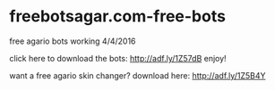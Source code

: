 # freebotsagar.com-free-bots
free agario bots working 4/4/2016

click here to download the bots: http://adf.ly/1Z57dB enjoy!


want a free agario skin changer? download here: http://adf.ly/1Z5B4Y
